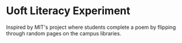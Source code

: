 # Uoft Literacy Experiment

Inspired by MIT's project where students complete a poem by flipping through random pages on the campus libraries. 